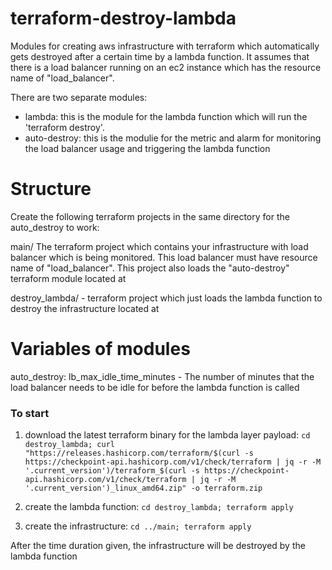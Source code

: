 # terraform-destroy-lambda
Modules for creating aws infrastructure with terraform which automatically gets destroyed after a certain time by a lambda function.
It assumes that there is a load balancer running on an ec2 instance which has the resource name of "load_balancer".

There are two separate modules:
- lambda: this is the module for the lambda function which will run the 'terraform destroy'.
- auto-destroy: this is the modulie for the metric and alarm for monitoring the load balancer usage and triggering the lambda function


# Structure
Create the following terraform projects in the same directory for the auto_destroy to work:

main/
  The terraform project which contains your infrastructure with load balancer which is being monitored. This load balancer must have resource name of "load_balancer".
  This project also loads the "auto-destroy" terraform module located at

destroy_lambda/ - terraform project which just loads the lambda function to destroy the infrastructure located at 


# Variables of modules
auto_destroy:
  lb_max_idle_time_minutes - The number of minutes that the load balancer needs to be idle for before the lambda function is called


### To start

1) download the latest terraform binary for the lambda layer payload:
   `cd destroy_lambda; curl "https://releases.hashicorp.com/terraform/$(curl -s https://checkpoint-api.hashicorp.com/v1/check/terraform | jq -r -M '.current_version')/terraform_$(curl -s https://checkpoint-api.hashicorp.com/v1/check/terraform | jq -r -M '.current_version')_linux_amd64.zip" -o terraform.zip`

2) create the lambda function:
   `cd destroy_lambda; terraform apply`

3) create the infrastructure:
   `cd ../main; terraform apply`
   
After the time duration given, the infrastructure will be destroyed by the lambda function
